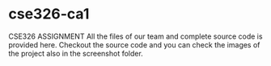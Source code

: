 # cse326-ca1
CSE326 ASSIGNMENT 
All the files of our team and complete source code is provided here. 
Checkout the source code and you can check the images of the project also in the screenshot folder.

